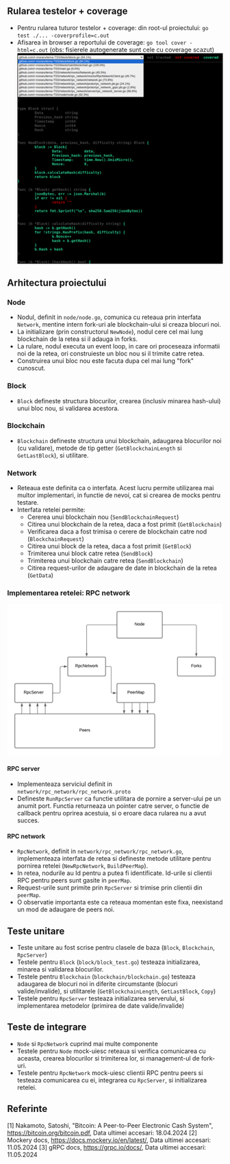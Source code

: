 ## Rularea testelor + coverage

- Pentru rularea tuturor testelor + coverage: din root-ul proiectului: `go test ./... -coverprofile=c.out`
- Afisarea in browser a reportului de coverage: `go tool cover -html=c.out` (obs: fisierele autogenerate sunt cele cu coverage scazut)
![Coverage report](image.png)

## Arhitectura proiectului

### Node

- Nodul, definit in `node/node.go`, comunica cu reteaua prin interfata `Network`, mentine intern fork-uri ale blockchain-ului si creaza blocuri noi.
- La initializare (prin constructorul `NewNode`), nodul cere cel mai lung blockchain de la retea si il adauga in forks.
- La rulare, nodul executa un event loop, in care ori proceseaza informatii noi de la retea, ori construieste un bloc nou si il trimite catre retea.
- Construirea unui bloc nou este facuta dupa cel mai lung "fork" cunoscut.

### Block

- `Block` defineste structura blocurilor, crearea (inclusiv minarea hash-ului) unui bloc nou, si validarea acestora.

### Blockchain

- `Blockchain` defineste structura unui blockchain, adaugarea blocurilor noi (cu validare), metode de tip getter (`GetBlockchainLength` si `GetLastBlock`), si utilitare.

### Network

- Reteaua este definita ca o interfata. Acest lucru permite utilizarea mai multor implementari, in functie de nevoi, cat si crearea de mocks pentru testare.
- Interfata retelei permite: 
    - Cererea unui blockchain nou (`SendBlockchainRequest`)
    - Citirea unui blockchain de la retea, daca a fost primit (`GetBlockchain`)
    - Verificarea daca a fost trimisa o cerere de blockchain catre nod (`BlockchainRequest`)
    - Citirea unui block de la retea, daca a fost primit (`GetBlock`)
    - Trimiterea unui block catre retea (`SendBlock`)
    - Trimiterea unui blockchain catre retea (`SendBlockchain`)
    - Citirea request-urilor de adaugare de date in blockchain de la retea (`GetData`)

### Implementarea retelei: RPC network
![diagrama implementare](implementation_diagram.png)

#### RPC server

- Implementeaza serviciul definit in `network/rpc_network/rpc_network.proto`
- Defineste `RunRpcServer` ca functie utilitara de pornire a server-ului pe un anumit port. Functia returneaza un pointer catre server, o functie de callback pentru oprirea acestuia, si o eroare daca rularea nu a avut succes.

#### RPC network

- `RpcNetwork`, definit in `network/rpc_network/rpc_network.go`, implementeaza interfata de retea si defineste metode utilitare pentru pornirea retelei (`NewRpcNetwork`, `BuildPeerMap`).
- In retea, nodurile au Id pentru a putea fi identificate. Id-urile si clientii RPC pentru peers sunt gasite in `peerMap`.
- Request-urile sunt primite prin `RpcServer` si trimise prin clientii din `peerMap`.
- O observatie importanta este ca reteaua momentan este fixa, neexistand un mod de adaugare de peers noi.

## Teste unitare

- Teste unitare au fost scrise pentru clasele de baza (`Block`, `Blockchain`, `RpcServer`)
- Testele pentru `Block` (`block/block_test.go`) testeaza initializarea, minarea si validarea blocurilor.
- Testele pentru `Blockchain` (`blockchain/blockchain.go`) testeaza adaugarea de blocuri noi in diferite circumstante (blocuri valide/invalide), si utilitarele (`GetBlockchainLength`, `GetLastBlock`, `Copy`)
- Testele pentru `RpcServer` testeaza initializarea serverului, si implementarea metodelor (primirea de date valide/invalide)

## Teste de integrare

- `Node` si `RpcNetwork` cuprind mai multe componente
- Testele pentru `Node` mock-uiesc reteaua si verifica comunicarea cu aceasta, crearea blocurilor si trimiterea lor, si management-ul de fork-uri.
- Testele pentru `RpcNetwork` mock-uiesc clientii RPC pentru peers si testeaza comunicarea cu ei, integrarea cu `RpcServer`, si initializarea retelei.

## Referinte

[1] Nakamoto, Satoshi, "Bitcoin: A Peer-to-Peer Electronic Cash System", https://bitcoin.org/bitcoin.pdf, Data ultimei accesari: 18.04.2024
[2] Mockery docs, https://docs.mockery.io/en/latest/, Data ultimei accesari: 11.05.2024
[3] gRPC docs, https://grpc.io/docs/, Data ultimei accesari: 11.05.2024